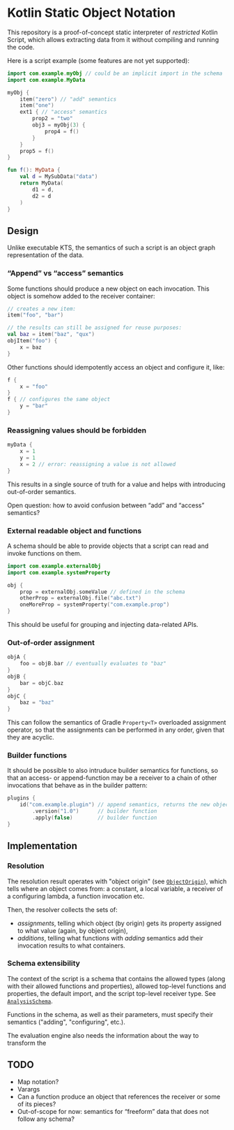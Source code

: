 # Kotlin Static Object Notation

This repository is a proof-of-concept static interpreter of _restricted_ Kotlin Script, which
allows extracting data from it without compiling and running the code.

Here is a script example (some features are not yet supported):

```kotlin
import com.example.myObj // could be an implicit import in the schema
import com.example.MyData

myObj {
    item("zero") // "add" semantics
    item("one")
    ext1 { // "access" semantics
        prop2 = "two"
        obj3 = myObj(3) {
            prop4 = f()
        }
    }
    prop5 = f()
}

fun f(): MyData {
    val d = MySubData("data")
    return MyData(
        d1 = d,
        d2 = d
    )
}
```

## Design

Unlike executable KTS, the semantics of such a script is an object graph representation of the data.

### “Append” vs “access” semantics

Some functions should produce a new object on each invocation. This object is somehow added to the receiver container:

```kotlin
// creates a new item:
item("foo", "bar")

// the results can still be assigned for reuse purposes:
val baz = item("baz", "qux") 
objItem("foo") {
    x = baz
}
```

Other functions should idempotently access an object and configure it, like:

```kotlin
f {
    x = "foo"
}
f { // configures the same object
    y = "bar"
}
```

### Reassigning values should be forbidden

```kotlin
myData {
    x = 1
    y = 1
    x = 2 // error: reassigning a value is not allowed
}
```

This results in a single source of truth for a value and helps with introducing out-of-order semantics.

Open question: how to avoid confusion between “add” and “access” semantics?

### External readable object and functions

A schema should be able to provide objects that a script can read and invoke functions on them.

```kotlin
import com.example.externalObj
import com.example.systemProperty

obj {
    prop = externalObj.someValue // defined in the schema
    otherProp = externalObj.file("abc.txt")
    oneMoreProp = systemProperty("com.example.prop")
}
```

This should be useful for grouping and injecting data-related APIs.

### Out-of-order assignment

```kotlin
objA {
    foo = objB.bar // eventually evaluates to "baz"
}
objB {
    bar = objC.baz
}
objC {
    baz = "baz"
}
```

This can follow the semantics of Gradle `Property<T>` overloaded assignment operator, so that the assignments can be performed in any order, given that they are acyclic.

### Builder functions

It should be possible to also intruduce builder semantics for functions, so that an access- or append-function may be a receiver to a chain of other invocations that behave as in the builder pattern:

```kotlin
plugins {
    id("com.example.plugin") // append semantics, returns the new object
        .version("1.0")      // builder function
        .apply(false)        // builder function
}
```

## Implementation

### Resolution

The resolution result operates with "object origin" (see [`ObjectOrigin`](https://github.com/h0tk3y/kotlin-static-object-notation/blob/master/src/main/kotlin/analysis/ResolutionOutput.kt#L19)), which tells
where an object comes from: a constant, a local variable, a receiver of a configuring lambda, a function invocation etc.

Then, the resolver collects the sets of:
* _assignments_, telling which object (by origin) gets its property assigned to what value (again, by object origin),
* _additions_, telling what functions with _adding_ semantics add their invocation results to what containers.

### Schema extensibility

The context of the script is a schema that contains the allowed types (along with their allowed functions and 
properties), allowed top-level functions and properties, the default import, and the script top-level receiver type.
See [`AnalysisSchema`](https://github.com/h0tk3y/kotlin-static-object-notation/blob/master/src/main/kotlin/analysis/AnalysisSchema.kt#L5).

Functions in the schema, as well as their parameters, must specify their semantics ("adding", "configuring", etc.).

The evaluation engine also needs the information about the way to transform the 

## TODO

- Map notation?
- Varargs
- Can a function produce an object that references the receiver or some of its pieces?
- Out-of-scope for now: semantics for  “freeform” data that does not follow any schema?